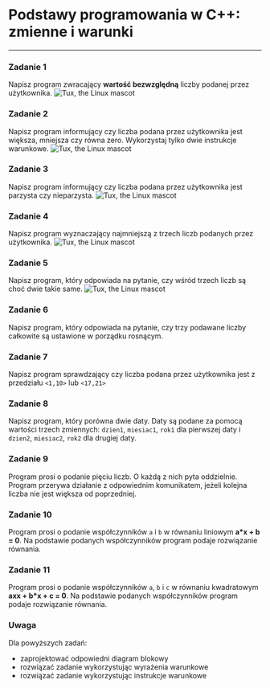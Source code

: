 # Podstawy programowania w C++: zmienne i warunki
---

### Zadanie 1
Napisz program zwracający <b>wartość bezwzględną</b> liczby podanej przez użytkownika.
![Tux, the Linux mascot](http://szuflandia.pjwstk.edu.pl/~s28961/wartosc-bezwzgledna.gif)

### Zadanie 2
Napisz program informujący czy liczba podana przez użytkownika jest większa, mniejsza czy równa zero. Wykorzystaj tylko dwie instrukcje warunkowe.
![Tux, the Linux mascot](http://szuflandia.pjwstk.edu.pl/~s28961/wieksze-mniejsze-niz-zero.gif)

### Zadanie 3
Napisz program informujący czy liczba podana przez użytkownika jest parzysta czy nieparzysta.
![Tux, the Linux mascot](http://szuflandia.pjwstk.edu.pl/~s28961/parzysta-nieparzysta.gif)

### Zadanie 4
Napisz program wyznaczający najmniejszą z trzech liczb podanych przez użytkownika.
![Tux, the Linux mascot](http://szuflandia.pjwstk.edu.pl/~s28961/najmniejsza-z-trzech.gif)

### Zadanie 5
Napisz program, który odpowiada na pytanie, czy wśród trzech liczb są choć dwie takie same.
![Tux, the Linux mascot](http://szuflandia.pjwstk.edu.pl/~s28961/przynajmniej-dwie-z-trzech.gif)

### Zadanie 6
Napisz program, który odpowiada na pytanie, czy trzy podawane liczby całkowite są ustawione w porządku rosnącym.

### Zadanie 7
Napisz program sprawdzający czy liczba podana przez użytkownika jest z przedziału `<1,10>` lub `<17,21>`

### Zadanie 8
Napisz program, który porówna dwie daty. Daty są podane za pomocą wartości trzech zmiennych: `dzien1`, `miesiac1`, `rok1` dla pierwszej daty i `dzien2`, `miesiac2`, `rok2` dla drugiej daty.

### Zadanie 9
Program prosi o podanie pięciu liczb. O każdą z nich pyta oddzielnie. Program przerywa działanie z odpowiednim komunikatem, jeżeli kolejna liczba nie jest większa od poprzedniej.

### Zadanie 10
Program prosi o podanie współczynników `a` i `b` w równaniu liniowym <b>a*x + b = 0</b>. Na podstawie podanych współczynników program podaje rozwiązanie równania.

### Zadanie 11
Program prosi o podanie współczynników `a`, `b` i `c` w równaniu kwadratowym <b>axx + b*x + c = 0</b>. Na podstawie podanych współczynników program podaje rozwiązanie równania.

### Uwaga
Dla powyższych zadań: 
- zaprojektować odpowiedni diagram blokowy
- rozwiązać zadanie wykorzystując wyrażenia warunkowe
- rozwiązać zadanie wykorzystując instrukcje warunkowe
